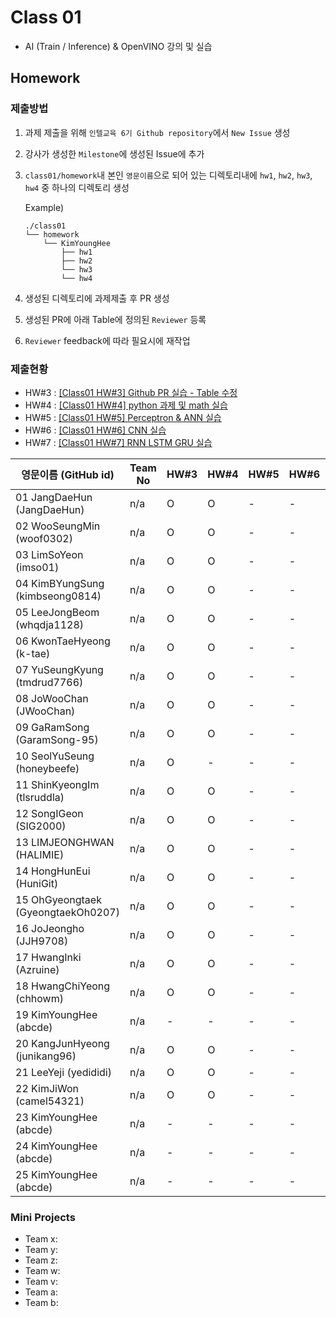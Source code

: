 # Class 01

* AI (Train / Inference) & OpenVINO 강의 및 실습

## Homework

### 제출방법

1. 과제 제출을 위해 `인텔교육 6기 Github repository`에서 `New Issue` 생성

2. 강사가 생성한 `Milestone`에 생성된 Issue에 추가 

3. `class01/homework`내 본인 `영문이름`으로 되어 있는 디렉토리내에 `hw1`, `hw2`, `hw3`, `hw4` 중 하나의 디렉토리 생성

    Example)
    ```
    ./class01
    └── homework
        └── KimYoungHee
            ├── hw1
            ├── hw2
            └── hw3
            └── hw4
    ```

4. 생성된 디렉토리에 과제제출 후 PR 생성

5. 생성된 PR에 아래 Table에 정의된 `Reviewer` 등록

6. `Reviewer` feedback에 따라 필요시에 재작업

### 제출현황

* HW#3 : [[Class01 HW#3] Github PR 실습 - Table 수정](https://github.com/kccistc/intel-06/issues/3)
* HW#4 : [[Class01 HW#4] python 과제 및 math 실습](https://github.com/kccistc/intel-06/issues/4)
* HW#5 : [[Class01 HW#5] Perceptron & ANN 실습](https://github.com/kccistc/intel-06/issues/5)
* HW#6 : [[Class01 HW#6] CNN 실습](https://github.com/kccistc/intel-06/issues/6)
* HW#7 : [[Class01 HW#7] RNN LSTM GRU 실습](https://github.com/kccistc/intel-06/issues/7)

| 영문이름 (GitHub id)           | Team No | HW#3 | HW#4 | HW#5 | HW#6 | HW#7 | Reviewer |
|-------------------------------|---------|------|------|------|------|------|----------|
| 01 JangDaeHun (JangDaeHun) | n/a | O | O | - | - | - | max5982 |
| 02 WooSeungMin (woof0302) | n/a | O | O | - | - | - | max5982 |
| 03 LimSoYeon (imso01) | n/a | O | O | - | - | - | max5982 |
| 04 KimBYungSung (kimbseong0814) | n/a | O | O | - | - | - | max5982 |
| 05 LeeJongBeom (whqdja1128) | n/a | O | O | - | - | - | max5982 |
| 06 KwonTaeHyeong (k-tae) | n/a | O | O | - | - | - | J-WBaek |
| 07 YuSeungKyung (tmdrud7766) | n/a | O | O | - | - | - | max5982 |
| 08 JoWooChan   (JWooChan) | n/a | O | O | - | - | - | max5982 |
| 09 GaRamSong (GaramSong-95) | n/a | O | O | - | - | - | max5982 |
| 10 SeolYuSeung (honeybeefe) | n/a | O | - | - | - | - | max5982 |
| 11 ShinKyeongIm (tlsruddla) | n/a | O | O | - | - | - | max5982 |
| 12 SongIGeon (SIG2000) | n/a | O | O | - | - | - | max5982 |
| 13 LIMJEONGHWAN (HALIMIE) | n/a | O | O | - | - | - | max5982 |
| 14 HongHunEui (HuniGit) | n/a | O | O | - | - | - | max5982 |
| 15 OhGyeongtaek (GyeongtaekOh0207) | n/a | O | O | - | - | - | max5982 |
| 16 JoJeongho (JJH9708) | n/a | O | O | - | - | - | mokiya |
| 17 HwangInki (Azruine) | n/a | O | O | - | - | - | mokiya |
| 18 HwangChiYeong (chhowm) | n/a | O | O | - | - | - | mokiya |
| 19 KimYoungHee (abcde) | n/a | - | - | - | - | - | mokiya |
| 20 KangJunHyeong (junikang96) | n/a | O | O | - | - | - | mokiya |
| 21 LeeYeji (yedididi) | n/a | O | O | - | - | - | mokiya |
| 22 KimJiWon (camel54321) | n/a | O | O | - | - | - | mokiya |
| 23 KimYoungHee (abcde) | n/a | - | - | - | - | - | mokiya |
| 24 KimYoungHee (abcde) | n/a | - | - | - | - | - | mokiya |
| 25 KimYoungHee (abcde) | n/a | - | - | - | - | - | mokiya |

### Mini Projects

* Team x:
* Team y:
* Team z:
* Team w:
* Team v:
* Team a:
* Team b:
